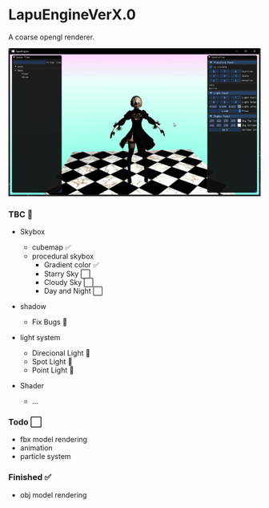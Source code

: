 # LapuEngineVerX.0

A coarse opengl renderer.

![](https://github.com/llapuras/LapuEngineVerX.0/blob/master/display/1.png)

### TBC 🚧
 
- Skybox
    - cubemap ✅
    - procedural skybox
        - Gradient color ✅
        - Starry Sky ⬜
        - Cloudy Sky ⬜
        - Day and Night ⬜

- shadow
    - Fix Bugs 🚧

- light system 
    - Direcional Light 🚧
    - Spot Light 🚧
    - Point Light 🚧

- Shader
    - ...



### Todo ⬜

- fbx model rendering
- animation
- particle system


### Finished ✅

- obj model rendering
